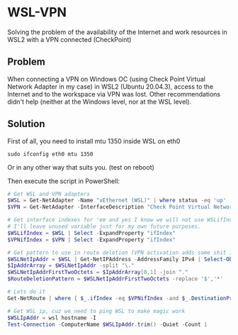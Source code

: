 # WSL-VPN
Solving the problem of the availability of the Internet and work resources in WSL2 with a VPN connected (CheckPoint)

## Problem
When connecting a VPN on Windows OC (using Check Point Virtual Network Adapter in my case) in WSL2 (Ubuntu 20.04.3), access to the Internet and to the workspace via VPN was lost. Other recommendations didn't help (neither at the Windows level, nor at the WSL level).

## Solution
First of all, you need to install mtu 1350 inside WSL on eth0
```Shell
sudo ifconfig eth0 mtu 1350
```
Or in any other way that suits you. (test on reboot)

Then execute the script in PowerShell:
```PowerShell
# Get WSL and VPN adapters
$WSL = Get-NetAdapter -Name "vEthernet (WSL)" | where status -eq 'up'
$VPN = Get-NetAdapter -InterfaceDescription "Check Point Virtual Network Adapter*" | where status -eq 'up' 

# Get interface indexes for 'em and yes I know we will not use WSLifIndex if future.
# I'll leave unused variable just for my own future purposes.
$WSLifIndex = $WSL | Select -ExpandProperty "ifIndex"
$VPNifIndex = $VPN | Select -ExpandProperty "ifIndex"

# Get pattern to use in route deletion (VPN activation adds some shit in route table and we need to clean that shit ...)
$WSLNetIpAddr = $WSL | Get-NetIPAddress -AddressFamily IPv4 | Select-Object IPAddress | Select -ExpandProperty IPAddress
$IpAddrArray = $WSLNetIpAddr -split "\."
$WSLNetIpAddrFirstTwoOctets = $IpAddrArray[0,1] -join "."
$RouteDeletionPattern = $WSLNetIpAddrFirstTwoOctets -replace '$','*'

# Lets do it
Get-NetRoute | where { $_.ifIndex -eq $VPNifIndex -and $_.DestinationPrefix -like $RouteDeletionPattern -and  $_.DestinationPrefix -notlike "172.16.0.0/16*"} | Remove-NetRoute -Confirm:$false

# Get WSL ip, cuz we need to ping WSL to make magic work
$WSLIpAddr = wsl hostname -I
Test-Connection -ComputerName $WSLIpAddr.trim() -Quiet -Count 1
```
